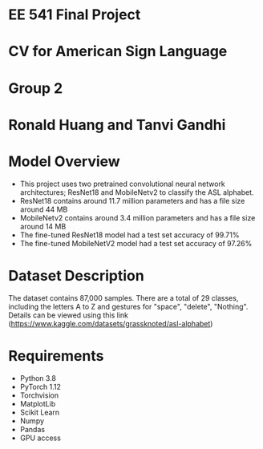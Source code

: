 # EE 541 Final Project

# CV for American Sign Language

# Group 2

# Ronald Huang and Tanvi Gandhi

# Model Overview
- This project uses two pretrained convolutional neural network architectures; ResNet18 and MobileNetv2 to classify the ASL alphabet. 
- ResNet18 contains around 11.7 million parameters and has a file size around 44 MB
- MobileNetv2 contains around 3.4 million parameters and has a file size around 14 MB
- The fine-tuned ResNet18 model had a test set accuracy of 99.71%
- The fine-tuned MobileNetV2 model had a test set accuracy of 97.26%

# Dataset Description
The dataset contains 87,000 samples. There are a total of 29 classes, including the letters A to Z and gestures for "space", "delete", "Nothing". Details can be viewed using this link (https://www.kaggle.com/datasets/grassknoted/asl-alphabet)

# Requirements
- Python 3.8
- PyTorch 1.12
- Torchvision
- MatplotLib
- Scikit Learn
- Numpy 
- Pandas
- GPU access
